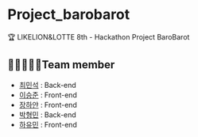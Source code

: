 # Project_barobarot

🏆 LIKELION&amp;LOTTE 8th - Hackathon Project BaroBarot

## 👨‍👨‍👨‍👧‍👧Team member

- [최민석](https://github.com/minsgy) : Back-end
- [이승준](https://github.com/g0709-19) : Front-end
- [장하얀](https://github.com/white-jang) : Front-end
- [박형민](https://github.com/thalals/) : Back-end
- [하유민](https://github.com/qhahd78) : Front-end
